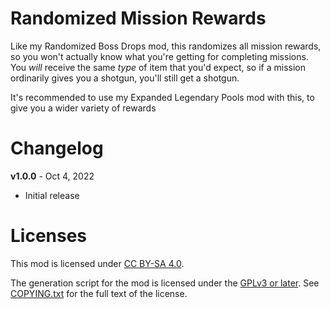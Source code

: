 Randomized Mission Rewards
==========================

Like my Randomized Boss Drops mod, this randomizes all mission rewards, so you
won't actually know what you're getting for completing missions.  You *will*
receive the same *type* of item that you'd expect, so if a mission ordinarily
gives you a shotgun, you'll still get a shotgun.

It's recommended to use my Expanded Legendary Pools mod with this, to give
you a wider variety of rewards

Changelog
=========

**v1.0.0** - Oct 4, 2022
 * Initial release
 
Licenses
========

This mod is licensed under [CC BY-SA 4.0](https://creativecommons.org/licenses/by-sa/4.0/).

The generation script for the mod is licensed under the
[GPLv3 or later](https://www.gnu.org/licenses/quick-guide-gplv3.html).
See [COPYING.txt](../../COPYING.txt) for the full text of the license.

